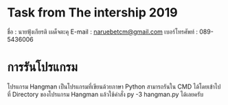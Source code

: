 # Task from The intership 2019
ชื่อ : นายฟุ้งเกียรติ เผด็จตะคุ
E-mail : naruebetcm@gmail.com
เบอร์โทรศัพท์ : 089-5436006

# การรันโปรแกรม
โปรแกรม Hangman เป็นโปรแกรมที่เขียนด้วยภาษา Python
สามารถรันใน CMD ได้โดยเข้าไปที่ Directory ของโปรแกรม Hangman
แล้วใช้คำสั่ง  py -3 hangman.py ได้เลยครับ
